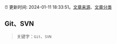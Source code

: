 :alarm_clock: 更新时间: 2024-01-11 18:33:51。[文章来源](/README.md)、[文章分类](/TAGS.md)

## Git、SVN


> 关键字：`Git`、`SVN`



